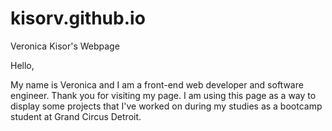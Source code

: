 # kisorv.github.io
Veronica Kisor's Webpage

Hello,

My name is Veronica and I am a front-end web developer and software engineer.  Thank you for visiting my page.  I am using this page as a way to display some projects that I've worked on during my studies as a bootcamp student at Grand Circus Detroit.
